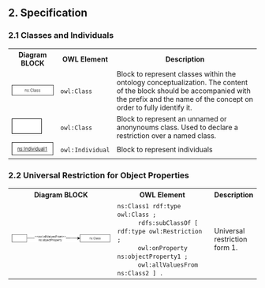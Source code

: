 ## 2. Specification

### 2.1 Classes and Individuals

<table style="width:100%">
  <tr>
    <th style="width:20%">Diagram BLOCK</th>
    <th style="width:20%">OWL Element</th>
    <th style="width:60%">Description</th>
  </tr>
  <tr>
    <td><img src="images/class.jpg" alt="Class block"></td>
    <td><code>owl:Class</code></td>
    <td>Block to represent classes within the ontology conceptualization. 
    The content of the block should be accompanied with the prefix and the name of the concept on order to fully identify it.</td>
  </tr>
  <tr>
    <td><img src="images/unnamed_class.jpg" alt="Unnamed block"></td>
    <td><code>owl:Class</code></td>
    <td>Block to represent an unnamed or anonynoums class. Used to declare a restriction over a named class.</td>
  </tr>
  <tr>
    <td><img src="images/individual.jpg" alt="Individual block"></td>
    <td><code>owl:Individual</code></td>
    <td>Block to represent individuals</td>
  </tr>
</table>

### 2.2 Universal Restriction for Object Properties

<table style="width:100%">
  <tr>
    <th style="width:45%">Diagram BLOCK</th>
    <th style="width:40%">OWL Element</th>
    <th style="width:15%">Description</th>
  </tr>

  <tr>
    <td><img src="images/universal_restriction_1.jpg" alt="Universal restriction block"></td>
    <td><code>ns:Class1 rdf:type owl:Class ;<br></code>
        &emsp;&emsp;&emsp;<code>rdfs:subClassOf [ rdf:type owl:Restriction ;<br></code>
				&emsp;&emsp;&emsp;<code>owl:onProperty ns:objectProperty1 ;<br></code>
				&emsp;&emsp;&emsp;<code>owl:allValuesFrom ns:Class2 ] .</code></td>
    <td>Universal restriction form 1.</td>

  </tr>

</table>